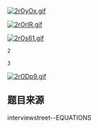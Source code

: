 [![2rOyOx.gif](https://z3.ax1x.com/2021/06/08/2rOyOx.gif)](https://imgtu.com/i/2rOyOx)

[![2rOrlR.gif](https://z3.ax1x.com/2021/06/08/2rOrlR.gif)](https://imgtu.com/i/2rOrlR)

[![2rOs61.gif](https://z3.ax1x.com/2021/06/08/2rOs61.gif)](https://imgtu.com/i/2rOs61)

```input1
2
```

```output1
3
```

[![2rODp9.gif](https://z3.ax1x.com/2021/06/08/2rODp9.gif)](https://imgtu.com/i/2rODp9)

## 题目来源
interviewstreet--EQUATIONS